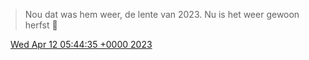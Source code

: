 > Nou dat was hem weer, de lente van 2023\. Nu is het weer gewoon herfst 🍂

<img src="../../media/tweet.ico" width="12" /> [Wed Apr 12 05:44:35 +0000 2023](https://twitter.com/DromerDenker/status/1646026506617929728)